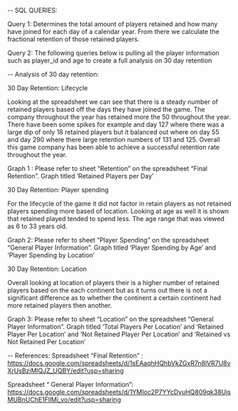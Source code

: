 -- SQL QUERIES:

Query 1: Determines the total amount of players retained and how many have joined for each day of a calendar year. From there we calculate the fractional retention of those retained players. 

Query 2: The following queries below is pulling all the player information such as player_id and age to create a full analysis on 30 day retention


-- Analysis of 30 day retention:

30 Day Retention: Lifecycle

Looking at the spreadsheet we can see that there is a steady number of retained players based off the days they have joined the game. The company throughout the year has retained more the 50 throughout the year. There have been some spikes for example and day 127 where there was a large dip of only 18 retained players but it balanced out where on day 55 and day 290 where there large retention numbers of 131 and 125. Overall this game company has been able to achieve a successful retention rate throughout the year. 

Graph 1 : Please refer to sheet “Retention” on the spreadsheet “Final Retention”. Graph titled ‘Retained Players per Day’


30 Day Retention: Player spending

For the lifecycle of the game it did not factor in retain players as not retained players spending more based of location. Looking at age as well it is shown that retained played tended to spend less. The age range that was viewed as 6 to 33 years old.

Graph 2: Please refer to sheet “Player Spending” on the spreadsheet “General Player Information”. Graph titled ‘Player Spending by Age’ and ‘Player Spending by Location’


30 Day Retention: Location

Overall looking at location of players their is a higher number of retained players based on the each continent but as it turns out there is not a significant difference as to whether the continent a certain continent had more retained players then another. 

Graph 3: Please refer to sheet “Location” on the spreadsheet “General Player Information”. Graph titled ‘Total Players Per Location’ and ‘Retained Player Per Location’  and ‘Not Retained Player Per Location’ and ‘Retained vs Not Retained Per Location’

-- References: 
Spreadsheet “Final Retention” : https://docs.google.com/spreadsheets/d/1sEAaqhHQhbVkZGxR7n8lVR7U8vXrUsBzjMlQJZ_UQBY/edit?usp=sharing

Spreadsheet “ General Player Information”: https://docs.google.com/spreadsheets/d/1YMIoc2P7YYcDyuHQ809qk38UjsMUBnUChE1FllMi_yo/edit?usp=sharing
